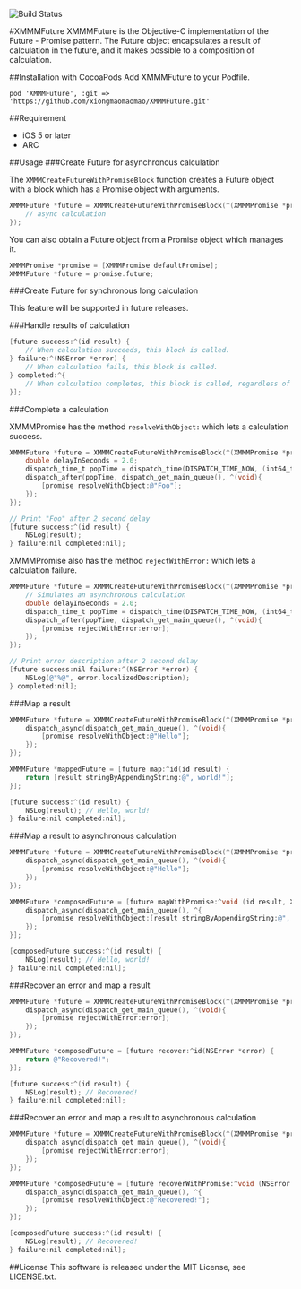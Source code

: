 ![Build Status](https://travis-ci.org/xiongmaomaomao/XMMMFuture.png?branch=master)

#XMMMFuture
XMMMFuture is the Objective-C implementation of the Future - Promise pattern. The Future object encapsulates a result of calculation in the future, and it makes possible to a composition of calculation.

##Installation with CocoaPods
Add XMMMFuture to your Podfile.

```
pod 'XMMMFuture', :git => 'https://github.com/xiongmaomaomao/XMMMFuture.git'
```

##Requirement

- iOS 5 or later
- ARC

##Usage
###Create Future for asynchronous calculation

The `XMMMCreateFutureWithPromiseBlock` function creates a Future object with a block which has a Promise object with arguments.

``` objective-c
XMMMFuture *future = XMMMCreateFutureWithPromiseBlock(^(XMMMPromise *promise) {
    // async calculation
});
```

You can also obtain a Future object from a Promise object which manages it.

``` objective-c
XMMMPromise *promise = [XMMMPromise defaultPromise];
XMMMFuture *future = promise.future;
```

###Create Future for synchronous long calculation

This feature will be supported in future releases.

###Handle results of calculation

``` objective-c
[future success:^(id result) {
    // When calculation succeeds, this block is called.
} failure:^(NSError *error) {
    // When calculation fails, this block is called.
} completed:^{
    // When calculation completes, this block is called, regardless of success or failure.
}];
```

###Complete a calculation 

XMMMPromise has the method `resolveWithObject:` which lets a calculation success.

``` objective-c
XMMMFuture *future = XMMMCreateFutureWithPromiseBlock(^(XMMMPromise *promise) {
    double delayInSeconds = 2.0;
    dispatch_time_t popTime = dispatch_time(DISPATCH_TIME_NOW, (int64_t)(delayInSeconds * NSEC_PER_SEC));
    dispatch_after(popTime, dispatch_get_main_queue(), ^(void){
        [promise resolveWithObject:@"Foo"];
    });
});

// Print "Foo" after 2 second delay
[future success:^(id result) {
    NSLog(result); 
} failure:nil completed:nil];
```

XMMMPromise also has the method `rejectWithError:` which lets a calculation failure.

``` objective-c
XMMMFuture *future = XMMMCreateFutureWithPromiseBlock(^(XMMMPromise *promise) {
    // Simulates an asynchronous calculation
    double delayInSeconds = 2.0;
    dispatch_time_t popTime = dispatch_time(DISPATCH_TIME_NOW, (int64_t)(delayInSeconds * NSEC_PER_SEC));
    dispatch_after(popTime, dispatch_get_main_queue(), ^(void){
        [promise rejectWithError:error];
    });
});

// Print error description after 2 second delay
[future success:nil failure:^(NSError *error) {
    NSLog(@"%@", error.localizedDescription);
} completed:nil];
```

###Map a result

``` objective-c
XMMMFuture *future = XMMMCreateFutureWithPromiseBlock(^(XMMMPromise *promise) {
    dispatch_async(dispatch_get_main_queue(), ^(void){
        [promise resolveWithObject:@"Hello"];
    });
});

XMMMFuture *mappedFuture = [future map:^id(id result) {
    return [result stringByAppendingString:@", world!"];
}];

[future success:^(id result) {
    NSLog(result); // Hello, world!
} failure:nil completed:nil];
```

###Map a result to asynchronous calculation

``` objective-c
XMMMFuture *future = XMMMCreateFutureWithPromiseBlock(^(XMMMPromise *promise) {
    dispatch_async(dispatch_get_main_queue(), ^(void){
        [promise resolveWithObject:@"Hello"];
    });
});

XMMMFuture *composedFuture = [future mapWithPromise:^void (id result, XMMMPromise *promise) {
    dispatch_async(dispatch_get_main_queue(), ^{
        [promise resolveWithObject:[result stringByAppendingString:@", world!"]];
    });
}];

[composedFuture success:^(id result) {
    NSLog(result); // Hello, world!
} failure:nil completed:nil];
```

###Recover an error and map a result

``` objective-c
XMMMFuture *future = XMMMCreateFutureWithPromiseBlock(^(XMMMPromise *promise) {
    dispatch_async(dispatch_get_main_queue(), ^(void){
        [promise rejectWithError:error];
    });
});

XMMMFuture *composedFuture = [future recover:^id(NSError *error) {
    return @"Recovered!";
}];

[future success:^(id result) {
    NSLog(result); // Recovered!
} failure:nil completed:nil];
```

###Recover an error and map a result to asynchronous calculation

``` objective-c
XMMMFuture *future = XMMMCreateFutureWithPromiseBlock(^(XMMMPromise *promise) {
    dispatch_async(dispatch_get_main_queue(), ^(void){
        [promise rejectWithError:error];
    });
});

XMMMFuture *composedFuture = [future recoverWithPromise:^void (NSError *error, XMMMPromise *promise) {
    dispatch_async(dispatch_get_main_queue(), ^{
        [promise resolveWithObject:@"Recovered!"];
    });
}];

[composedFuture success:^(id result) {
    NSLog(result); // Recovered!
} failure:nil completed:nil];
```

##License
This software is released under the MIT License, see LICENSE.txt.
